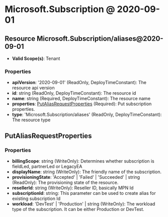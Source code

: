 # Microsoft.Subscription @ 2020-09-01

## Resource Microsoft.Subscription/aliases@2020-09-01
* **Valid Scope(s)**: Tenant
### Properties
* **apiVersion**: '2020-09-01' (ReadOnly, DeployTimeConstant): The resource api version
* **id**: string (ReadOnly, DeployTimeConstant): The resource id
* **name**: string (Required, DeployTimeConstant): The resource name
* **properties**: [PutAliasRequestProperties](#putaliasrequestproperties) (Required): Put subscription properties.
* **type**: 'Microsoft.Subscription/aliases' (ReadOnly, DeployTimeConstant): The resource type

## PutAliasRequestProperties
### Properties
* **billingScope**: string (WriteOnly): Determines whether subscription is fieldLed, partnerLed or LegacyEA
* **displayName**: string (WriteOnly): The friendly name of the subscription.
* **provisioningState**: 'Accepted' | 'Failed' | 'Succeeded' | string (ReadOnly): The provisioning state of the resource.
* **resellerId**: string (WriteOnly): Reseller ID, basically MPN Id
* **subscriptionId**: string: This parameter can be used to create alias for existing subscription Id
* **workload**: 'DevTest' | 'Production' | string (WriteOnly): The workload type of the subscription. It can be either Production or DevTest.

